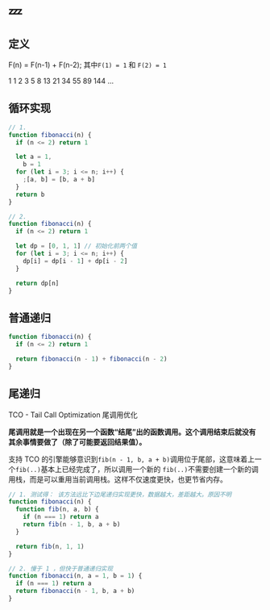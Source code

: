 # :zzz:

## 定义

F(n) = F(n-1) + F(n-2); 其中`F(1) = 1` 和 `F(2) = 1`

1 1 2 3 5 8 13 21 34 55 89 144 ...

## 循环实现

```javascript
// 1.
function fibonacci(n) {
  if (n <= 2) return 1

  let a = 1,
    b = 1
  for (let i = 3; i <= n; i++) {
    ;[a, b] = [b, a + b]
  }
  return b
}

// 2.
function fibonacci(n) {
  if (n <= 2) return 1

  let dp = [0, 1, 1] // 初始化前两个值
  for (let i = 3; i <= n; i++) {
    dp[i] = dp[i - 1] + dp[i - 2]
  }

  return dp[n]
}
```

## 普通递归

```javascript
function fibonacci(n) {
  if (n <= 2) return 1

  return fibonacci(n - 1) + fibonacci(n - 2)
}
```

## 尾递归

TCO - Tail Call Optimization 尾调用优化

**尾调用就是一个出现在另一个函数“结尾”出的函数调用。这个调用结束后就没有其余事情要做了（除了可能要返回结果值）。**

支持 TCO 的引擎能够意识到`fib(n - 1, b, a + b)`调用位于尾部，这意味着上一个`fib(..)`基本上已经完成了，所以调用一个新的
`fib(..)`不需要创建一个新的调用栈，而是可以重用当前调用栈。这样不仅速度更快，也更节省内存。

```javascript
// 1. 测试得： 该方法远比下边尾递归实现更快，数据越大，差距越大。原因不明
function fibonacci(n) {
  function fib(n, a, b) {
    if (n === 1) return a
    return fib(n - 1, b, a + b)
  }

  return fib(n, 1, 1)
}

// 2. 慢于 1 ，但快于普通递归实现
function fibonacci(n, a = 1, b = 1) {
  if (n === 1) return a
  return fibonacci(n - 1, b, a + b)
}
```
